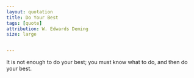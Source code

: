 ```yaml
---
layout: quotation
title: Do Your Best
tags: [quote]
attribution: W. Edwards Deming
size: large


---
```


It is not enough to do your best; you must know what to do, and then do your best.
